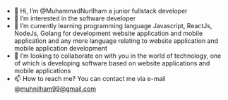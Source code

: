 - 👋 Hi, I’m @MuhammadNurIlham a junior fullstack developer
- 👀 I’m interested in the software developer
- 🌱 I’m currently learning programming language Javascript, ReactJs, NodeJs, Golang for development website application and mobile application and any more language relating to website application and mobile application development
- 💞️ I’m looking to collaborate on with you in the world of technology, one of which is developing software based on website applications and mobile applications
- 📫 How to reach me? You can contact me via e-mail @muhnilham99@gmail.com

<!---
MuhammadNurIlham/MuhammadNurIlham is a ✨ special ✨ repository because its `README.md` (this file) appears on your GitHub profile.
You can click the Preview link to take a look at your changes.
--->
